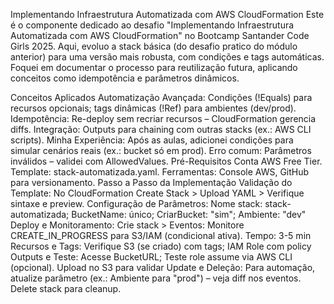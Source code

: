 Implementando Infraestrutura Automatizada com AWS CloudFormation
Este é o componente dedicado ao desafio "Implementando Infraestrutura Automatizada com AWS CloudFormation" no Bootcamp Santander Code Girls 2025. Aqui, evoluo a stack básica (do desafio pratico do módulo anterior) para uma versão mais robusta, com condições e tags automáticas. Foquei em documentar o processo para reutilização futura, aplicando conceitos como idempotência e parâmetros dinâmicos.

Conceitos Aplicados
Automatização Avançada: Condições (!Equals) para recursos opcionais; tags dinâmicas (!Ref) para ambientes (dev/prod).
Idempotência: Re-deploy sem recriar recursos – CloudFormation gerencia diffs.
Integração: Outputs para chaining com outras stacks (ex.: AWS CLI scripts).
Minha Experiência: Após as aulas, adicionei condições para simular cenários reais (ex.: bucket só em prod). Erro comum: Parâmetros inválidos – validei com AllowedValues.
Pré-Requisitos
Conta AWS Free Tier.
Template: stack-automatizada.yaml.
Ferramentas: Console AWS, GitHub para versionamento.
Passo a Passo da Implementação
Validação do Template: No CloudFormation Create Stack > Upload YAML > Verifique sintaxe e preview.
Configuração de Parâmetros: Nome stack: stack-automatizada; BucketName: único; CriarBucket: "sim"; Ambiente: "dev" 
Deploy e Monitoramento: Crie stack > Eventos: Monitore CREATE_IN_PROGRESS para S3/IAM (condicional ativa). Tempo: 3-5 min 
Recursos e Tags: Verifique S3 (se criado) com tags; IAM Role com policy 
Outputs e Teste: Acesse BucketURL; Teste role assume via AWS CLI (opcional). Upload no S3 para validar 
Update e Deleção: Para automação, atualize parâmetro (ex.: Ambiente para "prod") – veja diff nos eventos. Delete stack para cleanup.
